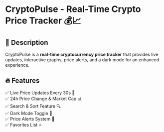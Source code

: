# CryptoPulse - Real-Time Crypto Price Tracker 💰📈  

## 📌 Description  
CryptoPulse is a **real-time cryptocurrency price tracker** that provides live updates, interactive graphs, price alerts, and a dark mode for an enhanced experience.  

## 🔥 Features  
✅ Live Price Updates Every 30s 🔄  
✅ 24h Price Change & Market Cap 📊  
✅ Search & Sort Feature 🔍  
✅ Dark Mode Toggle 🌙  
✅ Price Alerts System 🔔  
✅ Favorites List ⭐  


